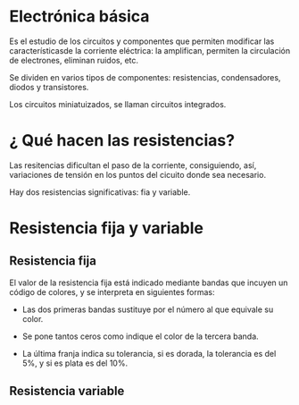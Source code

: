 # Electrónica básica

Es el estudio de los circuitos y componentes que permiten modificar las característicasde la corriente eléctrica: la amplifican, permiten la circulación de electrones, eliminan ruidos, etc.

Se dividen en varios tipos de componentes: resistencias, condensadores, diodos y transistores.

Los circuitos miniatuizados, se llaman circuitos integrados.

# ¿ Qué hacen las resistencias?

Las resitencias dificultan el paso de la corriente, consiguiendo, así, variaciones de tensión en los puntos del cicuito donde sea necesario.

Hay dos resistencias significativas: fia y variable.

# Resistencia fija y variable

## Resistencia fija

El valor de la resistencia fija está indicado mediante bandas que incuyen un código de colores, y se interpreta en siguientes formas:

- Las dos primeras bandas sustituye por el número al que equivale su color.

- Se pone tantos ceros como indique el color de la tercera banda.

- La última franja indica su tolerancia, si es dorada, la tolerancia es del 5%, y si es plata es del 10%.

## Resistencia variable













